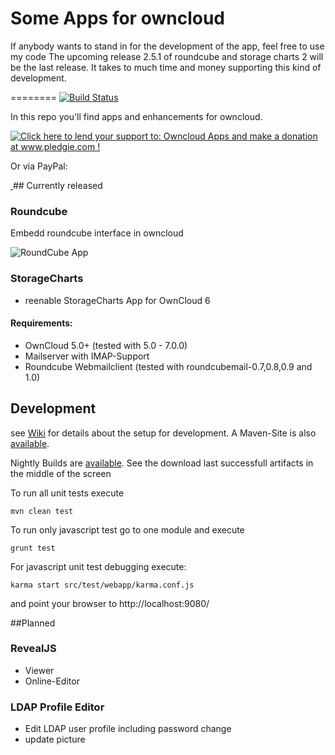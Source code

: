 Some Apps for owncloud
========

If anybody wants to stand in for the development of the app, feel free to use my code The upcoming release 2.5.1 of roundcube and storage charts 2 will be the last release. It takes to much time and money supporting this kind of development.

========
[![Build Status](https://martinreinhardt-online.de/jenkins/buildStatus/icon?job=OwnCloud_nightly)](https://martinreinhardt-online.de/jenkins/job/OwnCloud_nightly/)

In this repo you'll find apps and enhancements for owncloud. 

<a href='http://www.pledgie.com/campaigns/23447'><img alt='Click here to lend your support to: Owncloud Apps and make a donation at www.pledgie.com !' src='http://www.pledgie.com/campaigns/23447.png?skin_name=chrome' border='0' /></a>

Or via PayPal: 

<a target="_blank" href="https://www.paypal.com/cgi-bin/webscr?cmd=_s-xclick&hosted_button_id=2SAK2NYWB8QA2">
<img alt="" border="0" src="https://www.paypalobjects.com/de_DE/DE/i/btn/btn_donateCC_LG.gif"/>
</img></a>
## Currently released

### Roundcube
Embedd roundcube interface in owncloud

![RoundCube App](https://github.com/hypery2k/owncloud/raw/master/src/site/images/roundcube_screenshot.png)

### StorageCharts
* reenable StorageCharts App for OwnCloud 6 

#### Requirements:
* OwnCloud 5.0+  (tested with 5.0 - 7.0.0)
* Mailserver with IMAP-Support
* Roundcube Webmailclient (tested with roundcubemail-0.7,0.8,0.9 and 1.0)


## Development

see [Wiki](https://github.com/hypery2k/owncloud/wiki/Development-Setup) for details about the setup for development.
A Maven-Site is also [available](https://martinreinhardt-online.de/jenkins/job/OwnCloud_nightly/site/).

Nightly Builds are [available](https://martinreinhardt-online.de/jenkins/job/OwnCloud_nightly/). See the download last successfull artifacts in the middle of the screen

To run all unit tests execute

```mvn clean test```

To run only javascript test go to one module and execute

```grunt test```

For javascript unit test debugging execute:

```karma start src/test/webapp/karma.conf.js```
 
and point your browser to http://localhost:9080/

##Planned


### RevealJS
* Viewer
* Online-Editor

### LDAP Profile Editor
* Edit LDAP user profile including password change
* update picture
